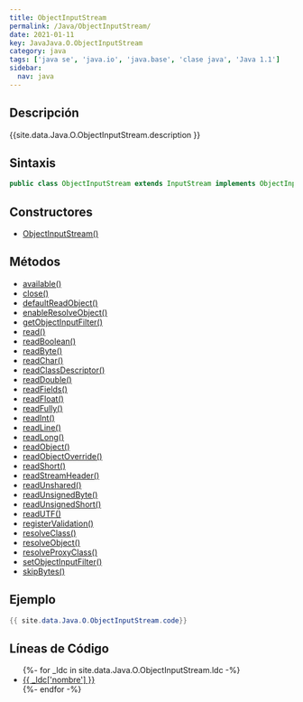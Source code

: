 ```yaml
---
title: ObjectInputStream
permalink: /Java/ObjectInputStream/
date: 2021-01-11
key: JavaJava.O.ObjectInputStream
category: java
tags: ['java se', 'java.io', 'java.base', 'clase java', 'Java 1.1']
sidebar: 
  nav: java
---
```


## Descripción
{{site.data.Java.O.ObjectInputStream.description }}

## Sintaxis
~~~java
public class ObjectInputStream extends InputStream implements ObjectInput, ObjectStreamConstants
~~~

## Constructores
* [ObjectInputStream()](/Java/ObjectInputStream/ObjectInputStream/)

## Métodos
* [available()](/Java/ObjectInputStream/available)
* [close()](/Java/ObjectInputStream/close)
* [defaultReadObject()](/Java/ObjectInputStream/defaultReadObject)
* [enableResolveObject()](/Java/ObjectInputStream/enableResolveObject)
* [getObjectInputFilter()](/Java/ObjectInputStream/getObjectInputFilter)
* [read()](/Java/ObjectInputStream/read)
* [readBoolean()](/Java/ObjectInputStream/readBoolean)
* [readByte()](/Java/ObjectInputStream/readByte)
* [readChar()](/Java/ObjectInputStream/readChar)
* [readClassDescriptor()](/Java/ObjectInputStream/readClassDescriptor)
* [readDouble()](/Java/ObjectInputStream/readDouble)
* [readFields()](/Java/ObjectInputStream/readFields)
* [readFloat()](/Java/ObjectInputStream/readFloat)
* [readFully()](/Java/ObjectInputStream/readFully)
* [readInt()](/Java/ObjectInputStream/readInt)
* [readLine()](/Java/ObjectInputStream/readLine)
* [readLong()](/Java/ObjectInputStream/readLong)
* [readObject()](/Java/ObjectInputStream/readObject)
* [readObjectOverride()](/Java/ObjectInputStream/readObjectOverride)
* [readShort()](/Java/ObjectInputStream/readShort)
* [readStreamHeader()](/Java/ObjectInputStream/readStreamHeader)
* [readUnshared()](/Java/ObjectInputStream/readUnshared)
* [readUnsignedByte()](/Java/ObjectInputStream/readUnsignedByte)
* [readUnsignedShort()](/Java/ObjectInputStream/readUnsignedShort)
* [readUTF()](/Java/ObjectInputStream/readUTF)
* [registerValidation()](/Java/ObjectInputStream/registerValidation)
* [resolveClass()](/Java/ObjectInputStream/resolveClass)
* [resolveObject()](/Java/ObjectInputStream/resolveObject)
* [resolveProxyClass()](/Java/ObjectInputStream/resolveProxyClass)
* [setObjectInputFilter()](/Java/ObjectInputStream/setObjectInputFilter)
* [skipBytes()](/Java/ObjectInputStream/skipBytes)

## Ejemplo
~~~java
{{ site.data.Java.O.ObjectInputStream.code}}
~~~

## Líneas de Código
<ul>
{%- for _ldc in site.data.Java.O.ObjectInputStream.ldc -%}
   <li>
       <a href="{{_ldc['url'] }}">{{ _ldc['nombre'] }}</a>
   </li>
{%- endfor -%}
</ul>
